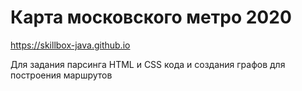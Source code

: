 # Карта московского метро 2020

https://skillbox-java.github.io

Для задания парсинга HTML и CSS кода и создания графов для построения маршрутов
